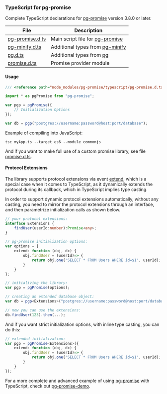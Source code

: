 ### TypeScript for pg-promise

Complete TypeScript declarations for [pg-promise] version 3.8.0 or later.

| File             | Description                      |
|------------------|----------------------------------|
|[pg-promise.d.ts] | Main script file for [pg-promise]|
|[pg-minify.d.ts]  | Additional types from [pg-minify]|
|[pg.d.ts]         | Additional types from [pg]|
|[promise.d.ts]    | Promise provider module|

#### Usage

```ts
/// <reference path="node_modules/pg-promise/typescript/pg-promise.d.ts" />

import * as pgPromise from "pg-promise";

var pgp = pgPromise({
    // Initialization Options
});

var db = pgp("postgres://username:password@host:port/database");
```

Example of compiling into JavaScript:

```
tsc myApp.ts --target es6 --module commonjs
```

And if you want to make full use of a custom promise library, see file [promise.d.ts]. 

#### Protocol Extensions

The library supports protocol extensions via event [extend], which is a special case when it comes to TypeScript,
as it dynamically extends the protocol during its callback, which in TypeScript implies type casting.

In order to support dynamic protocol extensions automatically, without any casting, you need to mirror the
protocol extensions through an interface, and then parametrize initialization calls as shown below. 

```ts
// your protocol extensions:
interface Extensions {
    findUser(userId:number):Promise<any>;
}

// pg-promise initialization options:
var options = {
    extend: function (obj, dc) {
        obj.findUser = (userId)=> {
            return obj.one('SELECT * FROM Users WHERE id=$1', userId);
        }
    }
};

// initializing the library:
var pgp = pgPromise(options);

// creating an extended database object:
var db = pgp<Extensions>("postgres://username:password@host:port/database");

// now you can use the extensions:
db.findUser(123).then(...);
```

And if you want strict initialization options, with inline type casting, you can do this:

```ts
// extended initialization:
var pgp = pgPromise<Extensions>({    
    extend: function (obj, dc) {
        obj.findUser = (userId)=> {
            return obj.one('SELECT * FROM Users WHERE id=$1', userId);
        }
    }
});
```

For a more complete and advanced example of using [pg-promise] with TypeScript, check out [pg-promise-demo]. 

[pg-promise-demo]:https://github.com/vitaly-t/pg-promise-demo
[extend]:http://vitaly-t.github.io/pg-promise/global.html#event:extend
[promise.d.ts]:https://github.com/vitaly-t/pg-promise/blob/master/typescript/promise.d.ts
[pg-promise.d.ts]:https://github.com/vitaly-t/pg-promise/blob/master/typescript/pg-promise.d.ts
[pg-minify.d.ts]:https://github.com/vitaly-t/pg-promise/blob/master/typescript/pg-minify.d.ts
[pg.d.ts]:https://github.com/vitaly-t/pg-promise/blob/master/typescript/pg.d.ts
[pg-promise]:https://github.com/vitaly-t/pg-promise
[pg-minify]:https://github.com/vitaly-t/pg-minify
[pg]:https://github.com/brianc/node-postgres
